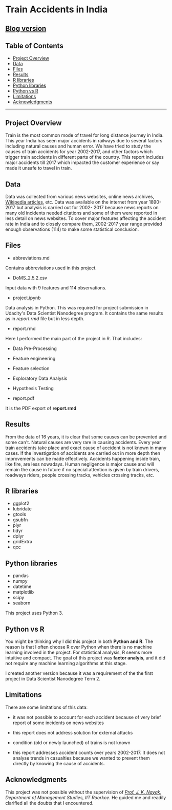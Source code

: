 # Train Accidents in India

## [Blog version](https://medium.com/@sanjeevai/train-accidents-in-india-c1b0f180b2d2)

## Table of Contents
- [Project Overview](#overview)
- [Data](#data)
- [Files](#files)
- [Results](#res)
- [R libraries](#rlib)
- [Python libraries](#pythonlib)
- [Python vs R](#pythonr)
- [Limitations](#lim)
- [Acknowledgments](#ack)

***

<a id='overview'></a>
## Project Overview

Train is the most common mode of travel for long distance journey in India. This year India has seen major accidents in railways due to several factors including natural causes and human error. We have tried to study the causes of train accidents for year 2002-2017, and other factors which trigger train accidents in different parts of the country. This report includes major accidents till 2017 which impacted the customer experience or say made it unsafe to travel in train.

<a id='data'></a>
## Data

Data was collected from various news websites, online news archives, [Wikipedia articles](https://en.wikipedia.org/wiki/List_of_Indian_rail_accidents), etc. Data was available on the internet from year 1890-2017 but analysis is carried out for 2002- 2017 because news reports on many old incidents needed citations and some of them were reported in less detail on news websites. To cover major features affecting the accident rate in India and to closely compare them, 2002-2017 year range provided enough observations (114) to make some statistical conclusion.

<a id='files'></a>
## Files

* abbreviations.md

Contains abbreviations used in this project.

* DoMS_2.5.2.csv

Input data with 9 features and 114 observations.

* project.ipynb

Data analysis in Python. This was required for project submission in Udacity's Data Scientist Nanodegree program. It contains the same results as in *report.rmd* file but in less depth.

* report.rmd

Here I performed the main part of the project in R. That includes:

* Data Pre-Processing
* Feature engineering
* Feature selection
* Exploratory Data Analysis
* Hypothesis Testing

* report.pdf

It is the PDF export of **report.rmd**

<a id='res'></a>
## Results

From the data of 16 years, it is clear that some causes can be prevented and some can't. Natural causes are very rare in causing accidents. Every year train accidents take place and exact cause of accident is not known in many cases. If the investigation of accidents are carried out in more depth then improvements can be made effectively. Accidents happening inside train, like fire, are less nowadays. Human negligence is major cause and will remain the cause in future if no special attention is given by train drivers, roadways riders, people crossing tracks, vehicles crossing tracks, etc. 

<a id='rlib'></a>
## R libraries

* ggplot2
* lubridate
* gtools
* gsubfn
* plyr
* tidyr
* dplyr
* gridExtra
* qcc

<a id='pythonlib'></a>
## Python libraries

* pandas
* numpy
* datetime
* matplotlib
* scipy
* seaborn

This project uses Python 3.

<a id='pythonr'></a>
## Python vs R

You might be thinking why I did this project in both **Python and R**. The reason is that I often choose R over Python when there is no machine learning involved in the project. For statistical analysis, R seems more intuitive and compact. The goal of this project was **factor analyis**, and it did not require any machine learning algorithms at this stage.

I created another version because it was a requirement of the the first project in Data Scientist Nanodegree Term 2.

<a id='lim'></a>
## Limitations

There are some limitations of this data:

* it was not possible to account for each accident because of very brief report of some incidents on news websites

* this report does not address solution for external attacks

* condition (old or newly launched) of trains is not known

* this report addresses accident counts over years 2002-2017. It does not analyse trends in casualties because we wanted to prevent them directly by knowing the cause of accidents.

<a id='ack'></a>
## Acknowledgments

This project was not possible without the supervision of _[Prof. J. K. Nayak](https://www.iitr.ac.in/departments/DM/pages/People+Faculty+Jogendra_Kumar_Nayak.html), Department of Management Studies, IIT Roorkee._ He guided me and readily clarified all the doubts that I encountered.
